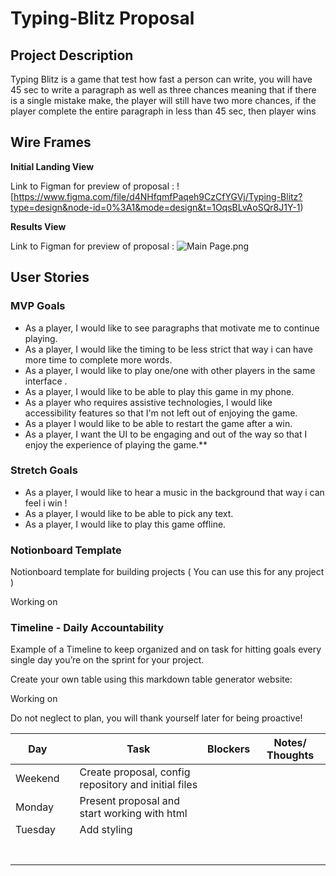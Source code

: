 # Typing-Blitz Proposal 

## Project Description

Typing Blitz is a game that test how fast a person can write, you will have 45 sec to write a paragraph as well as three chances meaning that if there is a single mistake make, the player will still have two more chances, if the player complete the entire paragraph in less than 45 sec, then player wins 

## Wire Frames

**Initial Landing View**

Link to Figman for preview of proposal : ![https://www.figma.com/file/d4NHfqmfPaqeh9CzCfYGVj/Typing-Blitz?type=design&node-id=0%3A1&mode=design&t=1OqsBLvAoSQr8J1Y-1)

**Results View**

Link to Figman for preview of proposal : ![Main Page.png](https://www.figma.com/file/d4NHfqmfPaqeh9CzCfYGVj/Typing-Blitz?type=design&node-id=0%3A1&mode=design&t=1OqsBLvAoSQr8J1Y-1)

## User Stories

### MVP Goals

- As a player, I would like to see paragraphs that motivate me to continue playing.
- As a player, I would like the timing to be less strict that way i can have more time to complete more words.
- As a player, I would like to play one/one with other players in the same interface .
- As a player, I would like to be able to play this game in my phone.
- As a player who requires assistive technologies, I would like accessibility features so that I'm not left out of enjoying the game.
- As a player I would like to be able to restart the game after a win.
- As a player, I want the UI to be engaging and out of the way so that I enjoy the experience of playing the game.\*\*

### Stretch Goals

- As a player, I would like to hear a music in the background that way i can feel i win !
- As a player, I would like to be able to pick any text.
- As a player, I would like to play this game offline.

### Notionboard Template

Notionboard template for building projects ( You can use this for any project )

Working on

### Timeline - Daily Accountability

Example of a Timeline to keep organized and on task for hitting goals every single day you’re on the sprint for your project.

Create your own table using this markdown table generator website:

Working on

Do not neglect to plan, you will thank yourself later for being proactive!

| Day |  | Task | Blockers | Notes/ Thoughts |
| --- | --- | --- | --- | --- |
| Weekend  |  | Create proposal, config repository and initial files |  |  |
| Monday |  | Present proposal and start working with html |  |  |
| Tuesday |  | Add styling |  |  |
|  |  |  |  |  |
|  |  |  |  |  |
|  |  |  |  |  |
|  |  |  |  |  |
|  |  |  |  |  |
|  |  |  |  |  |
|  |  |  |  |  |
